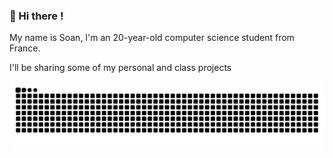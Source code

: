 ###  👋 Hi there !
My name is Soan, I'm an 20-year-old computer science student from France.

I'll be sharing some of my personal and class projects

![Snake animation](https://github.com/Gokasoon/Gokasoon/blob/output/github-contribution-grid-snake-dark.svg)

<!--
**Gokasoon/Gokasoon** is a ✨ _special_ ✨ repository because its `README.md` (this file) appears on your GitHub profile.

Here are some ideas to get you started:

- 🔭 I’m currently working on ...
- 🌱 I’m currently learning ...
- 👯 I’m looking to collaborate on ...
- 🤔 I’m looking for help with ...
- 💬 Ask me about ...
- 📫 How to reach me: ...
- 😄 Pronouns: ...
- ⚡ Fun fact: ...
-->
